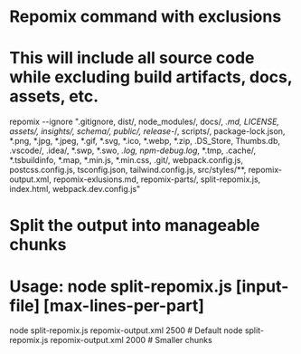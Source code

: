 # Repomix command with exclusions
# This will include all source code while excluding build artifacts, docs, assets, etc.
repomix --ignore ".gitignore, dist/, node_modules/, docs/, *.md, LICENSE, assets/, insights/, schema/, public/, release-*/, scripts/, package-lock.json, *.png, *.jpg, *.jpeg, *.gif, *.svg, *.ico, *.webp, *.zip, .DS_Store, Thumbs.db, .vscode/, .idea/, *.swp, *.swo, *.log, npm-debug.log*, *.tmp, .cache/, *.tsbuildinfo, *.map, *.min.js, *.min.css, .git/, webpack.config.js, postcss.config.js, tsconfig.json, tailwind.config.js, src/styles/**, repomix-output.xml, repomix-exlusions.md, repomix-parts/, split-repomix.js, index.html, webpack.dev.config.js"

# Split the output into manageable chunks
# Usage: node split-repomix.js [input-file] [max-lines-per-part]
node split-repomix.js repomix-output.xml 2500  # Default
node split-repomix.js repomix-output.xml 2000  # Smaller chunks